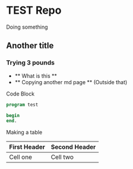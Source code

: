 # TEST Repo

Doing something

## Another title


### Trying 3 pounds

* ** What is this **
* ** Copying another md page ** (Outside that)

Code Block

```Pascal
program test

begin
end.

```

Making a table

| First Header | Second Header |
| ------------ | ------------- |
|  Cell one    |  Cell two     |








